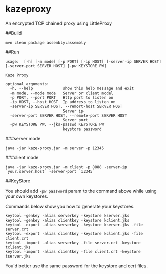 kazeproxy
========
An encrypted TCP chained proxy using LittleProxy

##Build
```
mvn clean package assembly:assembly
```


##Run

```
usage:  [-h] [-m mode] [-p PORT] [-ip HOST] [-server-ip SERVER HOST] [-server-port SERVER HOST] [-pw KEYSTORE PW]

Kaze Proxy

optional arguments:
  -h, --help             show this help message and exit
  -m mode, --mode mode   Server or client model
  -p PORT, --port PORT   Http port to listen on
  -ip HOST, --host HOST  Ip address to listen on
  -server-ip SERVER HOST, --remort-host SERVER HOST
                         Server ip
  -server-port SERVER HOST, --remote-port SERVER HOST
                         Server port
  -pw KEYSTORE PW, --jks-passwd KEYSTORE PW
                         keystore password

```

###server mode
```
java -jar kaze-proxy.jar -m server -p 12345
```

###client mode
```
java -jar kaze-proxy.jar -m client -p 8888 -server-ip `your.server.host` -server-port `12345`
```


##KeyStore

You should add `-pw password` param to the command above while using your own keystores.


Commands below show you how to generate your keystores.

```
keytool -genkey -alias serverkey -keystore kserver.jks
keytool -genkey -alias clientkey -keystore kclient.jks
keytool -export -alias serverkey -keystore kserver.jks -file server.crt
keytool -export -alias clientkey -keystore kclient.jks -file client.crt
keytool -import -alias serverkey -file server.crt -keystore tclient.jks
keytool -import -alias clientkey -file client.crt -keystore tserver.jks
```
You'd better use the same password for the keystore and cert files.

